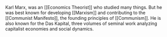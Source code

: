 Karl Marx, was an [[Economics Theorist]] who studied many things. But he was best known for developing [[Marxism]] and contributing to the [[Communist Manifesto]], the founding principles of [[Communism]]. He is also known for the Das Kapital, three volumes of seminal work analyzing capitalist economies and social dynamics.

